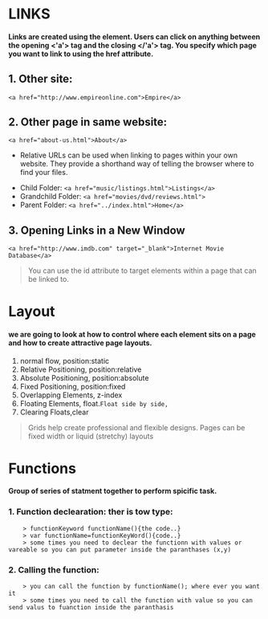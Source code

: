 # LINKS
#### Links are created using the <a> element. Users can click on anything between the opening <'a'> tag and the closing </'a'> tag. You specify which page you want to link to using the href attribute.
## 1. Other site:
`<a href="http://www.empireonline.com">Empire</a>`
## 2. Other page in same website:
`<a href="about-us.html">About</a>`
* Relative URLs can be used when linking to pages within your own website. They provide a shorthand way of telling the browser where to find your files.
 - Child Folder: `<a href="music/listings.html">Listings</a>`
 - Grandchild Folder: `<a href="movies/dvd/reviews.html">`
 - Parent Folder: `<a href="../index.html">Home</a>`

 ## 3. Opening Links in a New Window
 `<a href="http://www.imdb.com" target="_blank">Internet Movie Database</a>`

> You can use the id attribute to target elements within a page that can be linked to.

# Layout
#### we are going to look at how to control where each element sits on a page and how to create attractive page layouts.

1. normal flow, position:static
2. Relative Positioning, position:relative
3. Absolute Positioning, position:absolute
4. Fixed Positioning, position:fixed
5. Overlapping Elements, z-index
6. Floating Elements, float.`Float side by side, `
7. Clearing Floats,clear

> Grids help create professional and flexible designs.
> Pages can be fixed width or liquid (stretchy) layouts

# Functions
#### Group of series of statment together to perform spicific task.
### 1. Function declearation: ther is tow type:
        > functionKeyword functionName(){the code..}
        > var functionName=functionKeyWord(){code..}
        > some times you need to declear the functionn with values or vareable so you can put parameter inside the paranthases (x,y)
### 2. Calling the function:
        > you can call the function by functionName(); where ever you want it 
        > some times you need to call the function with value so you can send valus to fuanction inside the paranthasis
        



